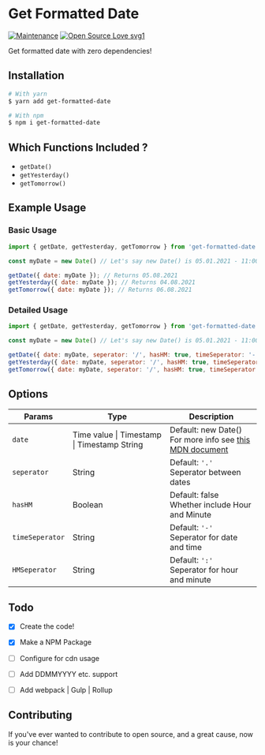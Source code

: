 # Get Formatted Date

[![Maintenance](https://img.shields.io/badge/Maintained%3F-yes-green.svg)](https://GitHub.com/Naereen/StrapDown.js/graphs/commit-activity)
[![Open Source Love svg1](https://badges.frapsoft.com/os/v1/open-source.svg?v=103)](https://github.com/ellerbrock/open-source-badges/)

Get formatted date with zero dependencies!

## Installation
```bash
# With yarn
$ yarn add get-formatted-date

# With npm
$ npm i get-formatted-date
```

## Which Functions Included ?
- `getDate()`
- `getYesterday()`
- `getTomorrow()`

## Example Usage

### Basic Usage
```javascript
import { getDate, getYesterday, getTomorrow } from 'get-formatted-date';

const myDate = new Date() // Let's say new Date() is 05.01.2021 - 11:00

getDate({ date: myDate }); // Returns 05.08.2021
getYesterday({ date: myDate }); // Returns 04.08.2021
getTomorrow({ date: myDate }); // Returns 06.08.2021
```

### Detailed Usage
```javascript
import { getDate, getYesterday, getTomorrow } from 'get-formatted-date';

const myDate = new Date() // Let's say new Date() is 05.01.2021 - 11:00

getDate({ date: myDate, seperator: '/', hasHM: true, timeSeperator: '-', HMSeperator: '.' }); // Returns 05/01/2021 - 11.00
getYesterday({ date: myDate, seperator: '/', hasHM: true, timeSeperator: '-', HMSeperator: '.' }); // Returns 04/01/2021 - 11.00
getTomorrow({ date: myDate, seperator: '/', hasHM: true, timeSeperator: '-', HMSeperator: '.' }); // Returns 06/01/2021 - 11.00
```

## Options
| Params | Type | Description |
| --- | --- | --- |
| `date` | Time value \| Timestamp \| Timestamp String |  Default: new Date() <br /> For more info see [this MDN document](https://developer.mozilla.org/en-US/docs/Web/JavaScript/Reference/Global_Objects/Date/Date) |
| `seperator` | String | Default: `'.'` <br /> Seperator between dates |
| `hasHM` | Boolean | Default: false <br /> Whether include Hour and Minute |
| `timeSeperator` | String | Default: `'-'` <br /> Seperator for date and time |
| `HMSeperator` | String | Default: `':'` <br /> Seperator for hour and minute |


## Todo
- [x] Create the code!
- [X] Make a NPM Package
- [ ] Configure for cdn usage
- [ ] Add DDMMYYYY etc. support
- [ ] Add webpack | Gulp | Rollup


## Contributing
If you've ever wanted to contribute to open source, and a great cause, now is your chance!
